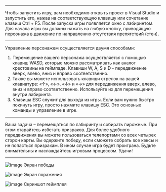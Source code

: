 ---------------------------------------------------------------------------------------------------------------------------------------------------------------------

Чтобы запустить игру, вам необходимо открыть проект в Visual Studio и запустить его, нажав на соответствующую клавишу или сочетание клавиш Ctrl + F5. После запуска игры появляется окно с лабиринтом. Для начала игры вы должны нажать на любую кнопку, приводящую персонажа в движение по направлению отсутствия препятствий (стен).

---------------------------------------------------------------------------------------------------------------------------------------------------------------------

Управление персонажем осуществляется двумя способами:
1.	Перемещение вашего персонажа осуществляется с помощью клавиш WASD, которые можно рассматривать как аналог крестовины на геймпаде. Клавиши W, A, S и D - передвижение вверх, влево, вниз и вправо соответственно. 
2.	Также вы можете использовать клавиши стрелок на вашей клавиатуре: «↑», «←», «↓» и «→» для передвижения вверх, влево, вниз и вправо соответственно. Используйте их для перемещения внутри лабиринта.
3.	Клавиша ESC служит для выхода из игры. Если вам нужно быстро покинуть игру, просто нажмите клавишу ESC.
Это основные команды и управление в игре. 

---------------------------------------------------------------------------------------------------------------------------------------------------------------------

Ваша задача – перемещаться по лабиринту и собирать пирожные. При этом старайтесь избегать призраков. Для более удобного передвижения вы можете пользоваться телепортами со всех четырех сторон карты. Вы одержите победу, если сможете собрать все кексы и не попасться призракам. В ином случае игра будет проиграна. Будьте внимательны и наслаждайтесь игровым процессом. Удачи!

---------------------------------------------------------------------------------------------------------------------------------------------------------------------

![image](https://github.com/LesyaLopatkova/Pacman/assets/135190517/92018b6c-1256-45b4-8aca-38be3392d395) Экран победы

![image](https://github.com/LesyaLopatkova/Pacman/assets/135190517/73985a12-09ec-402e-9bd3-acf4c25b4600) Экран поражения

![image](https://github.com/LesyaLopatkova/Pacman/assets/135190517/d199d095-1265-4266-8f5c-a9b5e2883aa3) Скриншот геймплея


